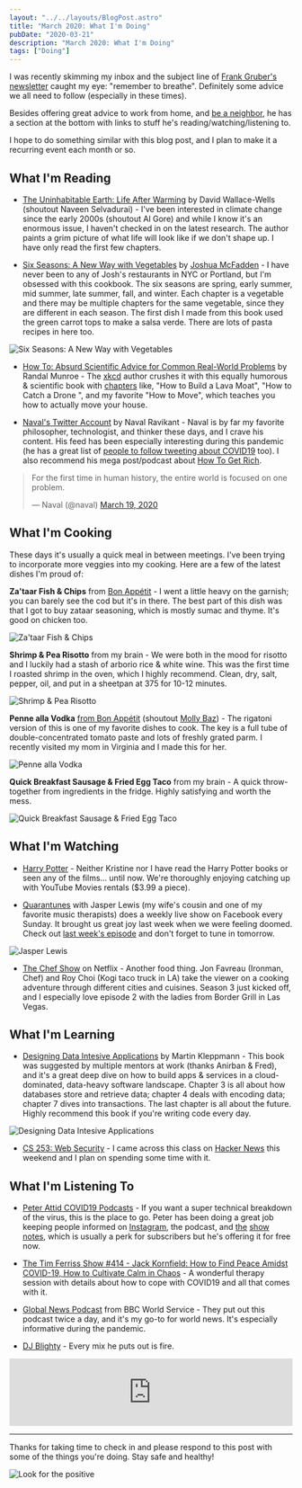 ```yaml
---
layout: "../../layouts/BlogPost.astro"
title: "March 2020: What I'm Doing"
pubDate: "2020-03-21"
description: "March 2020: What I'm Doing"
tags: ["Doing"]
---
```


<div id="fb-root"></div>
<script async defer crossorigin="anonymous" src="https://connect.facebook.net/en_US/sdk.js#xfbml=1&version=v6.0&appId=83803125734&autoLogAppEvents=1"></script>

I was recently skimming my inbox and the subject line of [Frank Gruber's newsletter](https://tinyletter.com/frankgruber) caught my eye: "remember to breathe". Definitely some advice we all need to follow (especially in these times).

Besides offering great advice to work from home, and [be a neighbor](https://beaneighborcampaign.com/), he has a section at the bottom with links to stuff he's reading/watching/listening to.

I hope to do something similar with this blog post, and I plan to make it a recurring event each month or so.

## What I'm Reading

- [The Uninhabitable Earth: Life After Warming](https://www.amazon.com/dp/B07GVPFH5V/ref=dp-kindle-redirect?_encoding=UTF8&btkr=1) by David Wallace-Wells (shoutout Naveen Selvadurai) - I've been interested in climate change since the early 2000s (shoutout Al Gore) and while I know it's an enormous issue, I haven't checked in on the latest research. The author paints a grim picture of what life will look like if we don't shape up. I have only read the first few chapters.

- [Six Seasons: A New Way with Vegetables](https://www.amazon.com/dp/B01L83TSVE/ref=dp-kindle-redirect?_encoding=UTF8&btkr=1) by [Joshua McFadden](https://twitter.com/joshua_mcfadden) - I have never been to any of Josh's restaurants in NYC or Portland, but I'm obsessed with this cookbook. The six seasons are spring, early summer, mid summer, late summer, fall, and winter. Each chapter is a vegetable and there may be multiple chapters for the same vegetable, since they are different in each season. The first dish I made from this book used the green carrot tops to make a salsa verde. There are lots of pasta recipes in here too.

![Six Seasons: A New Way with Vegetables](/images/blog/2020-03-21-wid/book-0.jpg)

- [How To: Absurd Scientific Advice for Common Real-World Problems](https://www.amazon.com/dp/B07NCQTJV3/ref=dp-kindle-redirect?_encoding=UTF8&btkr=1) by Randal Munroe - The [xkcd](https://xkcd.com/) author crushes it with this equally humorous & scientific book with [chapters](https://blog.xkcd.com/2019/08/02/how-to-chapter-list-and-introduction/) like, "How to Build a Lava Moat", "How to Catch a Drone
  ", and my favorite "How to Move", which teaches you how to actually move your house.

- [Naval's Twitter Account](https://twitter.com/naval) by Naval Ravikant - Naval is by far my favorite philosopher, technologist, and thinker these days, and I crave his content. His feed has been especially interesting during this pandemic (he has a great list of [people to follow tweeting about COVID19](https://twitter.com/i/lists/1221004646656835585) too). I also recommend his mega post/podcast about [How To Get Rich](https://nav.al/rich).

<blockquote class="twitter-tweet"><p lang="en" dir="ltr">For the first time in human history, the entire world is focused on one problem.</p>&mdash; Naval (@naval) <a href="https://twitter.com/naval/status/1240714732689960960?ref_src=twsrc%5Etfw">March 19, 2020</a></blockquote>

## What I'm Cooking

These days it's usually a quick meal in between meetings. I've been trying to incorporate more veggies into my cooking. Here are a few of the latest dishes I'm proud of:

**Za'taar Fish & Chips** from [Bon Appétit](https://www.bonappetit.com/recipe/zaatar-fish-and-chips) - I went a little heavy on the garnish; you can barely see the cod but it's in there. The best part of this dish was that I got to buy zataar seasoning, which is mostly sumac and thyme. It's good on chicken too.

![Za'taar Fish & Chips](/images/blog/2020-03-21-wid/food-0.jpg)

**Shrimp & Pea Risotto** from my brain - We were both in the mood for risotto and I luckily had a stash of arborio rice & white wine. This was the first time I roasted shrimp in the oven, which I highly recommend. Clean, dry, salt, pepper, oil, and put in a sheetpan at 375 for 10-12 minutes.

![Shrimp & Pea Risotto](/images/blog/2020-03-21-wid/food-1.jpg)

**Penne alla Vodka** [from Bon Appétit](https://www.bonappetit.com/recipe/rigatoni-with-easy-vodka-sauce) (shoutout [Molly Baz](https://www.instagram.com/mollybaz)) - The rigatoni version of this is one of my favorite dishes to cook. The key is a full tube of double-concentrated tomato paste and lots of freshly grated parm. I recently visited my mom in Virginia and I made this for her.

![Penne alla Vodka](/images/blog/2020-03-21-wid/food-2.jpg)

**Quick Breakfast Sausage & Fried Egg Taco** from my brain - A quick throw-together from ingredients in the fridge. Highly satisfying and worth the mess.

![Quick Breakfast Sausage & Fried Egg Taco](/images/blog/2020-03-21-wid/food-3.jpg)

## What I'm Watching

- [Harry Potter](<https://en.wikipedia.org/wiki/Harry_Potter_(film_series)>) - Neither Kristine nor I have read the Harry Potter books or seen any of the films... until now. We're thoroughly enjoying catching up with YouTube Movies rentals (\$3.99 a piece).

- [Quarantunes](https://www.facebook.com/events/347152399534482/) with Jasper Lewis (my wife's cousin and one of my favorite music therapists) does a weekly live show on Facebook every Sunday. It brought us great joy last week when we were feeling doomed. Check out [last week's episode](https://www.facebook.com/jasperlewismusic/videos/204971067271645/) and don't forget to tune in tomorrow.

![Jasper Lewis](/images/blog/2020-03-21-wid/jasper.jpg)

- [The Chef Show](https://www.netflix.com/title/81028317) on Netflix - Another food thing. Jon Favreau (Ironman, Chef) and Roy Choi (Kogi taco truck in LA) take the viewer on a cooking adventure through different cities and cuisines. Season 3 just kicked off, and I especially love episode 2 with the ladies from Border Grill in Las Vegas.

## What I'm Learning

- [Designing Data Intesive Applications](https://www.amazon.com/dp/B06XPJML5D/ref=dp-kindle-redirect?_encoding=UTF8&btkr=1) by Martin Kleppmann - This book was suggested by multiple mentors at work (thanks Anirban & Fred), and it's a great deep dive on how to build apps & services in a cloud-dominated, data-heavy software landscape. Chapter 3 is all about how databases store and retrieve data; chapter 4 deals with encoding data; chapter 7 dives into transactions. The last chapter is all about the future. Highly recommend this book if you're writing code every day.

![Designing Data Intesive Applications](/images/blog/2020-03-21-wid/learning-0.jpg)

- [CS 253: Web Security](https://web.stanford.edu/class/cs253/) - I came across this class on [Hacker News](https://news.ycombinator.com/) this weekend and I plan on spending some time with it.

## What I'm Listening To

- [Peter Attid COVID19 Podcasts](https://peterattiamd.com/covid-19/) - If you want a super technical breakdown of the virus, this is the place to go. Peter has been doing a great job keeping people informed on [Instagram](https://www.instagram.com/p/B99yaBngQrr/), the podcast, and [the](https://peterattiamd.com/peterhotez/) [show](https://peterattiamd.com/covid-19-update-03152020/) [notes](https://peterattiamd.com/peterhotez2/), which is usually a perk for subscribers but he's offering it for free now.

- [The Tim Ferriss Show #414 - Jack Kornfield: How to Find Peace Amidst COVID-19, How to Cultivate Calm in Chaos](https://tim.blog/2020/03/12/jack-kornfield-covid19/) - A wonderful therapy session with details about how to cope with COVID19 and all that comes with it.

- [Global News Podcast](https://overcast.fm/itunes135067274/global-news-podcast) from BBC World Service - They put out this podcast twice a day, and it's my go-to for world news. It's especially informative during the pandemic.

- [DJ Blighty](http://mixcloud.com/djblighty) - Every mix he puts out is fire.

<iframe width="100%" height="120" src="https://www.mixcloud.com/widget/iframe/?hide_cover=1&feed=%2FDJBlighty%2Fflashback-friday012-the-lost-tape-old-school-rb-hip-hop-dancehall-ukg%2F" frameborder="0" ></iframe>

---

Thanks for taking time to check in and please respond to this post with some of the things you're doing. Stay safe and healthy!

![Look for the positive](/images/blog/2020-03-21-wid/sidewalk.jpg)
